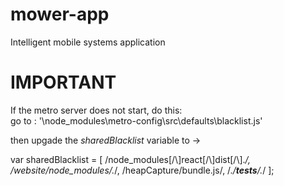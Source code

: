 # mower-app
Intelligent mobile systems application

# IMPORTANT

If the metro server does not start, do this: \
go to : '\node_modules\metro-config\src\defaults\blacklist.js'

then upgade the *sharedBlacklist* variable to ->

var sharedBlacklist = [
  /node_modules[\/\\]react[\/\\]dist[\/\\].*/,
  /website\/node_modules\/.*/,
  /heapCapture\/bundle\.js/,
  /.*\/__tests__\/.*/
];


